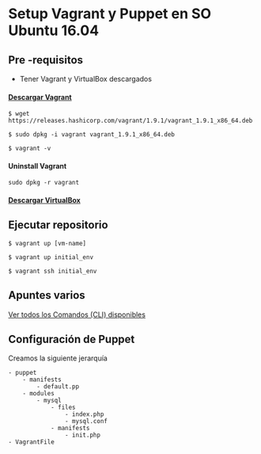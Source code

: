 #  Setup Vagrant y Puppet en SO Ubuntu 16.04

## Pre -requisitos

* Tener Vagrant y VirtualBox descargados

#### [Descargar Vagrant](https://www.vagrantup.com/downloads.html)

`$ wget https://releases.hashicorp.com/vagrant/1.9.1/vagrant_1.9.1_x86_64.deb`

`$ sudo dpkg -i vagrant vagrant_1.9.1_x86_64.deb`

`$ vagrant -v`

#### Uninstall Vagrant

`sudo dpkg -r vagrant`


#### [Descargar VirtualBox](https://www.virtualbox.org/wiki/)

## Ejecutar repositorio

`$ vagrant up [vm-name]`

`$ vagrant up initial_env`

`$ vagrant ssh initial_env`

## Apuntes varios

[Ver todos los Comandos (CLI) disponibles](https://www.vagrantup.com/docs/cli)


## Configuración de Puppet

Creamos la siguiente jerarquía

~~~ 
- puppet
    - manifests
        - default.pp
    - modules
        - mysql
            - files
                - index.php
                - mysql.conf
            - manifests
                - init.php
- VagrantFile 
~~~
